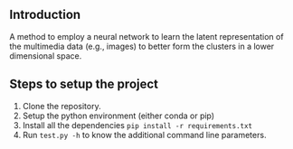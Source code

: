 ## Introduction

A method to employ a neural network to learn the latent representation of the multimedia data (e.g., images) to better form the clusters in a lower dimensional space.

## Steps to setup the project

1. Clone the repository.
2. Setup the python environment (either conda or pip)
3. Install all the dependencies `pip install -r requirements.txt`
4. Run `test.py -h` to know the additional command line parameters.
